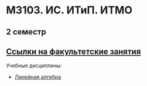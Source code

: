 # M3103. ИС. ИТиП. ИТМО
## 2 семестр 

## [Ссылки на факультетские занятия](https://fitp.itmo.ru/p/spring-2021/394)

Учебные дисциплины:

*  [Линейная алгебра](Subjects/linal.md)
